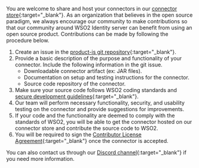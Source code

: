 
You are welcome to share and host your connectors in our [connector store](https://store.wso2.com/store/assets/isconnector/list){:target="_blank"}. As an organization that believes in the open source paradigm, we always encourage our community to make contributions so that our community around WSO2 Identity server can benefit from using an open source product.
Contributions can be made by following the procedure below.

1. Create an issue in the [product-is git repository](https://github.com/wso2/product-is/issues/new?assignees=&labels=feature&template=feature_request.md&title=){:target="_blank"}.
2. Provide a basic description of the purpose and functionality of your connector. Include the following information in the git issue.
   - Downloadable connector artifact (ex: JAR files).
   - Documentation on setup and testing instructions for the connector.
   - Source code repository of the connector.
3. Make sure your source code follows WSO2 coding standards and [secure development guidelines](https://wso2.com/technical-reports/wso2-secure-engineering-guidelines/){:target="_blank"}.
4. Our team will perform necessary functionality, security, and usability testing on the connector and provide suggestions for improvements.
5. If your code and the functionality are deemed to comply with the standards of WSO2, you will be able to get the connector hosted on our connector store and contribute the source code to WSO2.
6. You will be required to sign the [Contributor License Agreement](https://wso2.com/files/wso2-cla.pdf){:target="_blank"} once the connector is accepted.

You can also contact us through our [Discord channel](https://discord.com/invite/wso2){:target="_blank"} if you need more information.
